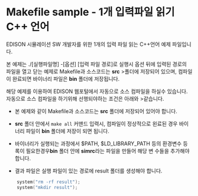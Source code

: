 # Makefile sample - 1개 입력파일 읽기 C++ 언어

EDISON 시뮬레이션 SW 개발자를 위한 1개의 입력 파일 읽는 C++언어 예제 파일입니다.

본 예제는 ./[실행파일명] -[옵션] [입력 파일 경로]로 실행시 옵션 뒤에 입력된 경로의 파일을 열고 닫는 예제로 Makefile과 소스코드는  **src** >폴더에 저장되어 있으며, 컴파일이 완료되면 바이너리 파일은 **bin** 폴더에 저장됩니다.

해당 예제를 이용하여 EDISON 웹포털에서 자동으로 소스 컴파일을 하실수 있습니다. 자동으로 소스 컴파일을 하기위해 선행되야하는 조건은 아래와 >같습니다.

- 본 예제와 같이 Makefile과 소스코드는 **src** 폴더에 저장되어 있어야 합니다.

- **src** 폴더 안에서 ```make all``` 커맨드 입력시, 컴파일이 정상적으로 왼료된 경우 바이너리 파일이 **bin** 폴더에 저장이 되면 됩니다.

- 바이너리가 실행되는 과정에서 $PATH, $LD_LIBRARY_PATH 등의 환경변수 등록이 필요한경우**bin** 폴더 안에 **simrc**라는 파일을 만들어 해당 변
수들을 추가해야 합니다.

- 결과 파일은 실행 파일이 있는 경로에 result 폴더를 생성해야 합니다.

```C++
    system("rm -rf result");
    system("mkdir result");
```

